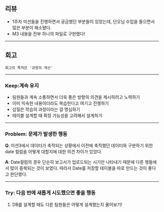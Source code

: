 ## 리뷰

- 1주차 미션들을 진행하면서 궁금했던 부분들이 있었는데, 단오님 수업을 들으면서 많은 부분이 해소됐다.
- M3 내용을 전부 하나의 파일로 구현했다!

---

## 회고
    회고의 목적은 '과정의 개선'

---

### Keep:계속 유지
- 팀원들과 계속 소통하면서 더욱 좋은 방향의 의견을 제시하려고 노력하기
- 이미 익숙한 내용이더라도 복습한다고 여기고 진행하기
- 삽질은 학습의 과정이라는 걸 명심하기
- 테이블 설계할 때 확장 가능성을 고려해서 설계하기

---

### Problem: 문제가 발생한 행동
**Q**: 미션3에서 데이터가 축적되는 상황에서 이전에 축적했던 데이터와 구분하기 위한 date 컬럼을 어떻게 대할지에 대한 의견 차이가 있었다.

**A**: Date컬럼의 경우 단순히 보고서가 업로드되는 시기만 나타내기 때문에 다른 행들에서 많이 중복되는 것이 보였다. 따라서 Date를 저장할 테이블을 따로 만드는 것이 좋다고 판단했다.

---

### Try: 다음 번에 새롭게 시도했으면 좋을 행동

1. DB를 설계할 때도 다른 팀원들은 어떻게 설계했는지 물어보기!